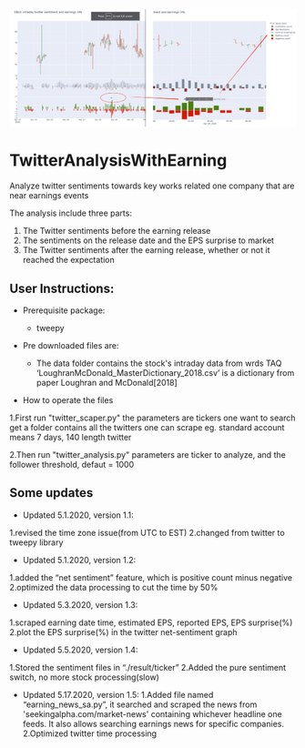 ![](examples/SBUX.png)

# TwitterAnalysisWithEarning

Analyze twitter sentiments towards key works related one company that are near earnings events

The analysis include three parts:

1. The Twitter sentiments before the earning release
2. The sentiments on the release date and the EPS surprise to market
3. The Twitter sentiments after the earning release, whether or not it reached the expectation

## User Instructions:

* Prerequisite package:

  * tweepy

* Pre downloaded files are:

  * The data folder contains the stock's intraday data from wrds TAQ
    ‘LoughranMcDonald_MasterDictionary_2018.csv’ is a dictionary from paper Loughran and McDonald[2018]

* How to operate the files

 1.First run "twitter_scaper.py"
   the parameters are tickers one want to search
   get a folder contains all the twitters one can scrape eg. standard account means 7 days, 140 length twitter

 2.Then run "twitter_analysis.py"
   parameters are ticker to analyze, and the follower threshold, defaut = 1000

## Some updates

* Updated 5.1.2020, version 1.1:

 1.revised the time zone issue(from UTC to EST)
 2.changed from twitter to tweepy library

* Updated 5.1.2020, version 1.2:

 1.added the “net sentiment” feature, which is positive count minus negative
 2.optimized the data processing to cut the time by 50% 

* Updated 5.3.2020, version 1.3:

 1.scraped earning date time, estimated EPS, reported EPS, EPS surprise(%)
 2.plot the EPS surprise(%) in the twitter net-sentiment graph

* Updated 5.5.2020, version 1.4:

 1.Stored the sentiment files in “./result/ticker”
 2.Added the pure sentiment switch, no more stock processing(slow)

* Updated 5.17.2020, version 1.5:
 1.Added file named “earning_news_sa.py”, it searched and scraped the news from 'seekingalpha.com/market-news' containing whichever headline one feeds. It also allows searching earnings news for specific companies.
 2.Optimized twitter time processing
